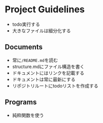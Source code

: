 # Project Guidelines

* todo実行する
* 大きなファイルは細分化する

## Documents

* 常に`/README.md`を読む
* structure.mdにファイル構造を書く
* ドキュメントにはリンクを記載する
* ドキュメントは常に最新にする
* リポジトリルートにtodoリストを作成する

## Programs

* 純粋関数を使う
